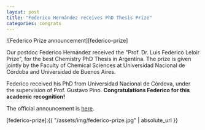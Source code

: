 ```yaml
---
layout: post
title: "Federico Hernández receives PhD Thesis Prize"
categories: congrats
---
```



![Federico Prize announcement][federico-prize]

Our postdoc Federico Hernández received the "Prof. Dr. Luis Federico Leloir Prize", for the best Chemistry PhD Thesis in Argentina. The prize is given jointly by the Faculty of Chemical Sciences at Universidad Nacional de Córdoba and Universidad de Buenos Aires. 

Federico received his PhD from Universidad Nacional de Córdova, under the supervision of Prof. Gustavo Pino. **Congratulations Federico for this academic recognition!** 

The official announcement is [here](http://www.fcq.unc.edu.ar/content/node/3132). 


[federico-prize]:{{ "/assets/img/federico-prize.jpg" | absolute_url }} 